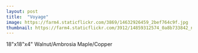 ```yaml
---
layout: post
title:  "Voyage"
image: https://farm4.staticflickr.com/3869/14632926459_2bef764c9f.jpg
thumbnail: https://farm4.staticflickr.com/3912/14859312574_0a8b733842_n.jpg
---
```


18"x18"x4" Walnut/Ambrosia Maple/Copper
